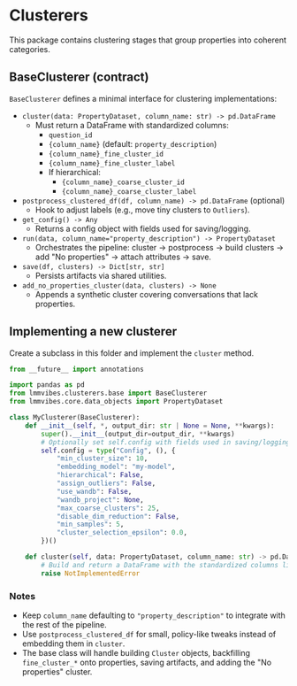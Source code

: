 # Clusterers

This package contains clustering stages that group properties into coherent categories.

## BaseClusterer (contract)

`BaseClusterer` defines a minimal interface for clustering implementations:

- `cluster(data: PropertyDataset, column_name: str) -> pd.DataFrame`
  - Must return a DataFrame with standardized columns:
    - `question_id`
    - `{column_name}` (default: `property_description`)
    - `{column_name}_fine_cluster_id`
    - `{column_name}_fine_cluster_label`
    - If hierarchical:
      - `{column_name}_coarse_cluster_id`
      - `{column_name}_coarse_cluster_label`
- `postprocess_clustered_df(df, column_name) -> pd.DataFrame` (optional)
  - Hook to adjust labels (e.g., move tiny clusters to `Outliers`).
- `get_config() -> Any`
  - Returns a config object with fields used for saving/logging.
- `run(data, column_name="property_description") -> PropertyDataset`
  - Orchestrates the pipeline: cluster → postprocess → build clusters → add "No properties" → attach attributes → save.
- `save(df, clusters) -> Dict[str, str]`
  - Persists artifacts via shared utilities.
- `add_no_properties_cluster(data, clusters) -> None`
  - Appends a synthetic cluster covering conversations that lack properties.

## Implementing a new clusterer

Create a subclass in this folder and implement the `cluster` method.

```python
from __future__ import annotations

import pandas as pd
from lmmvibes.clusterers.base import BaseClusterer
from lmmvibes.core.data_objects import PropertyDataset

class MyClusterer(BaseClusterer):
    def __init__(self, *, output_dir: str | None = None, **kwargs):
        super().__init__(output_dir=output_dir, **kwargs)
        # Optionally set self.config with fields used in saving/logging
        self.config = type("Config", (), {
            "min_cluster_size": 10,
            "embedding_model": "my-model",
            "hierarchical": False,
            "assign_outliers": False,
            "use_wandb": False,
            "wandb_project": None,
            "max_coarse_clusters": 25,
            "disable_dim_reduction": False,
            "min_samples": 5,
            "cluster_selection_epsilon": 0.0,
        })()

    def cluster(self, data: PropertyDataset, column_name: str) -> pd.DataFrame:
        # Build and return a DataFrame with the standardized columns listed above
        raise NotImplementedError
```

### Notes

- Keep `column_name` defaulting to `"property_description"` to integrate with the rest of the pipeline.
- Use `postprocess_clustered_df` for small, policy-like tweaks instead of embedding them in `cluster`.
- The base class will handle building `Cluster` objects, backfilling `fine_cluster_*` onto properties, saving artifacts, and adding the "No properties" cluster. 
